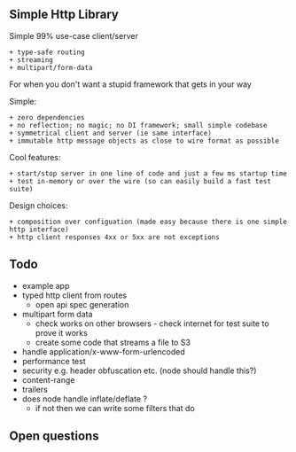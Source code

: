 ## Simple Http Library

Simple 99% use-case client/server

    + type-safe routing
    + streaming
    + multipart/form-data

For when you don't want a stupid framework that gets in your way

Simple:

    + zero dependencies
    + no reflection; no magic; no DI framework; small simple codebase
    + symmetrical client and server (ie same interface) 
    + immutable http message objects as close to wire format as possible

Cool features:

    + start/stop server in one line of code and just a few ms startup time 
    + test in-memory or over the wire (so can easily build a fast test suite)

Design choices:

    + composition over configuation (made easy because there is one simple http interface) 
    + http client responses 4xx or 5xx are not exceptions

## Todo

- example app
- typed http client from routes
    - open api spec generation
- multipart form data
    - check works on other browsers - check internet for test suite to prove it works
    - create some code that streams a file to S3
- handle application/x-www-form-urlencoded
- performance test
- security e.g. header obfuscation etc. (node should handle this?)
- content-range
- trailers
- does node handle inflate/deflate ?
    - if not then we can write some filters that do

## Open questions

